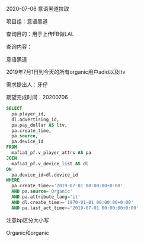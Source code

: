 2020-07-06 意语黑道拉取

项目组：意语黑道

查询目的：用于上传FB做LAL

查询内容：

意语黑道

2019年7月1日到今天的所有organic用户adid以及ltv

需求提出人：牙仔

期望完成时间：20200706

```sql
SELECT
  pa.player_id,
  dl.advertising_id,
  pa.pay_dollar AS ltv,
  pa.create_time,
  pa.source,
  pa.device_id
FROM
  mafia1_pf.v_player_attrs AS pa
JOIN
  mafia1_pf.v_device_list AS dl
ON
  pa.device_id=dl.device_id
WHERE
  pa.create_time>='2019-07-01 00:00:00+0:00'
  AND pa.source='Organic'
  AND pa.attribute_lang='it'
  AND dl.create_time>='1970-01-01 00:00:00+0:00'
  AND pa.last_act_time>='2019-07-01 00:00:00+0:00'
```

注意bp区分大小写

Organic和organic